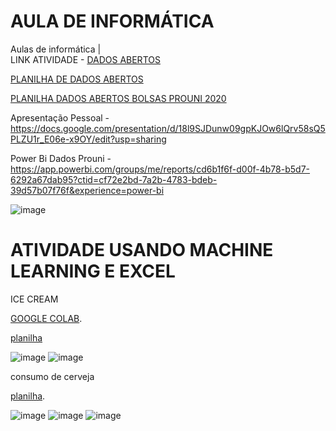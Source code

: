 # AULA DE INFORMÁTICA
Aulas de informática |  
LINK ATIVIDADE - [DADOS ABERTOS](https://fatecspgov-my.sharepoint.com/:u:/r/personal/maria_nascimento50_fatec_sp_gov_br/Documents/Arquivos%20de%20Chat%20do%20Microsoft%20Teams/DADOS%20ABERTOS.pbix?csf=1&web=1&e=7xDOKH)

[PLANILHA DE DADOS ABERTOS](https://fatecspgov-my.sharepoint.com/:x:/r/personal/maria_nascimento50_fatec_sp_gov_br/Documents/Microsoft%20Teams%20Chat%20Files/Quantidade%20de%20alunos%20estrangeiros%20por%20nacionalidade_2%C2%B0%20Semestre%202023-1.xlsx?d=w7f117f2db98945a1a1d071318bcbb5a4&csf=1&web=1&e=xHHqVi)

[PLANILHA DADOS ABERTOS BOLSAS PROUNI 2020](https://dadosabertos.mec.gov.br/images/conteudo/prouni/2020/ProuniRelatorioDadosAbertos2020.csv)

Apresentação Pessoal - https://docs.google.com/presentation/d/18l9SJDunw09gpKJOw6lQrv58sQ5PLZU1r_E06e-x9OY/edit?usp=sharing

Power Bi Dados Prouni - https://app.powerbi.com/groups/me/reports/cd6b1f6f-d00f-4b78-b5d7-6292a67dab95?ctid=cf72e2bd-7a2b-4783-bdeb-39d57b07f76f&experience=power-bi

![image](https://github.com/user-attachments/assets/1504d03c-3458-48d1-98b3-a3635efa4272)



# ATIVIDADE USANDO MACHINE LEARNING E EXCEL
ICE CREAM 

[GOOGLE COLAB](https://teams.microsoft.com/l/message/48:notes/1747694716179?context=%7B%22contextType%22%3A%22chat%22%2C%22oid%22%3A%228%3Aorgid%3Aeb0e9c29-cfb4-4409-899c-81a6e6ba5110%22%7D).

[planilha](https://fatecspgov-my.sharepoint.com/:x:/r/personal/maria_nascimento50_fatec_sp_gov_br/Documents/Ice%20Cream%201%20-%20Copiar.xlsx?d=w3d55f2b3212143dda882e996abc0536f&csf=1&web=1&e=rqznDg)


![image](https://github.com/user-attachments/assets/d0e9443b-060a-42c4-a96d-2a7fb6a161d3)
![image](https://github.com/user-attachments/assets/b0603f74-1dbe-4df7-b0b5-9983f38ef1bc)


consumo de cerveja

[planilha](https://fatecspgov-my.sharepoint.com/:x:/r/personal/maria_nascimento50_fatec_sp_gov_br/Documents/Consumo_cerveja%201.xlsx?d=wf9843fd795254d5d99df1477a3dc891d&csf=1&web=1&e=JCTAmX).

![image](https://github.com/user-attachments/assets/1bf2748c-4df3-464b-a140-1bf771c9b181)
![image](https://github.com/user-attachments/assets/aa4c63d9-59be-44cc-a375-ee4f0e23b8a5)
![image](https://github.com/user-attachments/assets/a8a47687-db8e-4e77-b774-e5a9b2122619)


